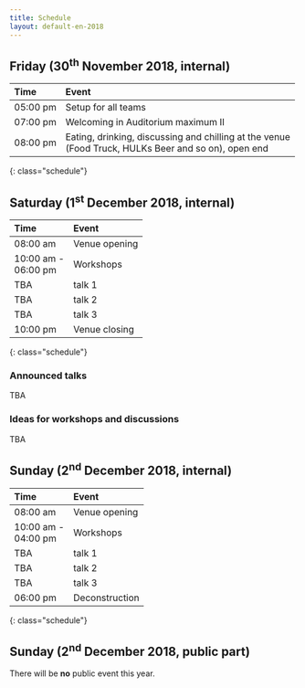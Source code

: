 ```yaml
---
title: Schedule
layout: default-en-2018
---
```


## Friday (30<sup>th</sup> November 2018, internal)

| Time     | Event                              |
| :------  | :-------                           |
| 05:00 pm | Setup for all teams                |
| 07:00 pm | Welcoming in Auditorium maximum II |
| 08:00 pm | Eating, drinking, discussing and chilling at the venue <br>(Food Truck, HULKs Beer and so on), open end |
{: class="schedule"}

## Saturday (1<sup>st</sup> December 2018, internal)

| Time                   | Event                      |
| :------                | :-------                   |
| 08:00 am               | Venue opening              |
| 10:00 am -<br>06:00 pm | Workshops                  |
| TBA                    | talk 1                     |
| TBA                    | talk 2                     |
| TBA                    | talk 3                     |
| 10:00 pm               | Venue closing              |
{: class="schedule"}

### Announced talks

TBA

### Ideas for workshops and discussions  

TBA

## Sunday (2<sup>nd</sup> December 2018, internal)

| Time     | Event                                    |
| :-       | :-                                       |
| 08:00 am | Venue opening                            |
| 10:00 am -<br>04:00 pm | Workshops                  |
| TBA                    | talk 1                     |
| TBA                    | talk 2                     |
| TBA                    | talk 3                     |
| 06:00 pm | Deconstruction                                                               |
{: class="schedule"}


## Sunday (2<sup>nd</sup> December 2018, public part)

There will be **no** public event this year.
